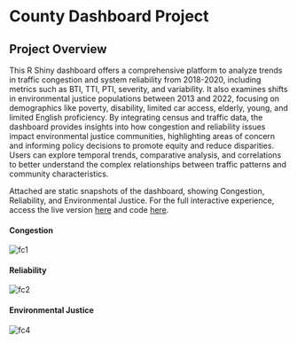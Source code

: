 # County Dashboard Project

## Project Overview

This R Shiny dashboard offers a comprehensive platform to analyze trends in traffic congestion and system reliability from 2018-2020, including metrics such as BTI, TTI, PTI, severity, and variability. It also examines shifts in environmental justice populations between 2013 and 2022, focusing on demographics like poverty, disability, limited car access, elderly, young, and limited English proficiency. By integrating census and traffic data, the dashboard provides insights into how congestion and reliability issues impact environmental justice communities, highlighting areas of concern and informing policy decisions to promote equity and reduce disparities. Users can explore temporal trends, comparative analysis, and correlations to better understand the complex relationships between traffic patterns and community characteristics.

Attached are static snapshots of the dashboard, showing Congestion, Reliability, and Environmental Justice. For the full interactive experience, access the live version [here](https://r0nitz-sarki.shinyapps.io/dash_arc_deploy/) and code [here](https://github.com/zmtcampo/fc_data_project_r).

#### Congestion
![fc1](https://github.com/user-attachments/assets/46ef5d50-f969-4971-af8f-3245effe71a8)

#### Reliability
![fc2](https://github.com/user-attachments/assets/2c7b8598-560a-4f93-a2ee-3c4d85fa2be2)

#### Environmental Justice
![fc4](https://github.com/user-attachments/assets/906c9f04-5b96-4e7c-929a-6136ca21c6cb)
